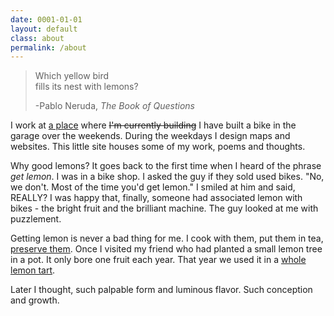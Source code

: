 ```yaml
---
date: 0001-01-01
layout: default
class: about
permalink: /about
---
```


> Which yellow bird  
> fills its nest with lemons?
>
> -Pablo Neruda, _The Book of Questions_

<p>I work at <a href='http://www.mapbox.com/' target='_blank'>a place</a> where <strike>I'm currently building</strike> I have built a bike in the garage over the weekends. During the weekdays I design maps and websites. This little site houses some of my work, poems and thoughts.</p>

Why good lemons? It goes back to the first time when I heard of the phrase _get lemon_. I was in a bike shop. I asked the guy if they sold used bikes. "No, we don't. Most of the time you'd get lemon." I smiled at him and said, REALLY? I was happy that, finally, someone had associated lemon with bikes - the bright fruit and the brilliant machine. The guy looked at me with puzzlement.

Getting lemon is never a bad thing for me. I cook with them, put them in tea, [preserve them](http://www.epicurious.com/recipes/food/views/Preserved-Lemons-231570). Once I visited my friend who had planted a small lemon tree in a pot. It only bore one fruit each year. That year we used it in a [whole lemon tart](http://smittenkitchen.com/blog/2009/02/whole-lemon-tart/).

Later I thought, such palpable form and luminous flavor. Such conception and growth.

<div id='portrait'></div>